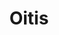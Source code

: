---
layout: album
title: Oitis

album:
  alias: oitis
  titulo: Oitis
  artista: Sergio Roberto de Oliveira
  ano: 2012
  faixas:
    - num: 01
      nome: Farsa
      tempo: 5:51
    - num: 02
      nome: Oitis
      tempo: 7:21
    - num: 03
      nome: Canção do dia de sempre
      tempo: 6:55
---